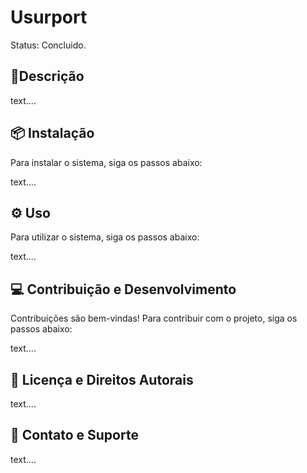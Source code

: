 # Usurport 
Status: Concluido.

## 📖Descrição
text....

## 📦 Instalação

Para instalar o sistema, siga os passos abaixo:

text....

## ⚙️ Uso

Para utilizar o sistema, siga os passos abaixo:

text....

## 💻 Contribuição e Desenvolvimento

Contribuições são bem-vindas! Para contribuir com o projeto, siga os passos abaixo:

text....

## 📜 Licença e Direitos Autorais

text....

## 📧 Contato e Suporte

text....
